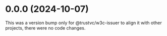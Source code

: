 # 0.0.0 (2024-10-07)

This was a version bump only for @trustvc/w3c-issuer to align it with other projects, there were no code changes.
